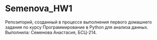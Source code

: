 # Semenova_HW1

Репозиторий, созданный в процессе выполнения первого домашнего задания по курсу Программирование в Python для анализа данных.
Выполнила: Семенова Анастасия, БСЦ-214.
